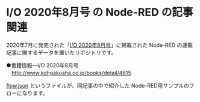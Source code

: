 # I/O 2020年8月号 の Node-RED の記事関連

2020年7月に発売された「[I/O 2020年8月号](http://www.kohgakusha.co.jp/books/detail/4615)」に掲載された Node-RED の連載記事に関するデータを置いたリポジトリです。

●書籍情報―I/O 2020年8月号  
　http://www.kohgakusha.co.jp/books/detail/4615

[flow.json](https://github.com/yo-to/io202008/blob/master/flows.json) というファイルが、同記事の中で紹介した Node-RED用サンプルのフローになります。

